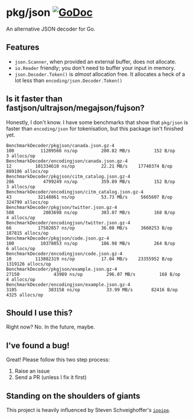 # pkg/json [![GoDoc](https://godoc.org/github.com/pkg/json?status.svg)](https://godoc.org/github.com/pkg/json)

An alternative JSON decoder for Go.

## Features

- `json.Scanner`, when provided an external buffer, does not allocate.
- `io.Reader` friendly; you don't need to buffer your input in memory.
- `json.Decoder.Token()` is _almost_ allocation free. It allocates a heck of a lot less than `encoding/json.Decoder.Token()`

## Is it faster than fastjson/ultrajson/megajson/fujson?

Honestly, I don't know.
I have some benchmarks that show that `pkg/json` is faster than `encoding/json` for tokenisation, but this package isn't finished yet.

```
BenchmarkDecoder/pkgjson/canada.json.gz-4                           100          11209566 ns/op         200.82 MB/s         152 B/op          3 allocs/op
BenchmarkDecoder/encodingjson/canada.json.gz-4                       12         101334610 ns/op          22.21 MB/s    17740374 B/op     889106 allocs/op
BenchmarkDecoder/pkgjson/citm_catalog.json.gz-4                     286           4799249 ns/op         359.89 MB/s         152 B/op          3 allocs/op
BenchmarkDecoder/encodingjson/citm_catalog.json.gz-4                 43          32148861 ns/op          53.73 MB/s     5665607 B/op     324799 allocs/op
BenchmarkDecoder/pkgjson/twitter.json.gz-4                          508           2083698 ns/op         303.07 MB/s         168 B/op          4 allocs/op
BenchmarkDecoder/encodingjson/twitter.json.gz-4                      66          17502857 ns/op          36.08 MB/s     3660253 B/op     187815 allocs/op
BenchmarkDecoder/pkgjson/code.json.gz-4                             100          10378053 ns/op         186.98 MB/s         264 B/op          6 allocs/op
BenchmarkDecoder/encodingjson/code.json.gz-4                         10         113882319 ns/op          17.04 MB/s    23355952 B/op    1319126 allocs/op
BenchmarkDecoder/pkgjson/example.json.gz-4                        27150             43989 ns/op         296.07 MB/s         168 B/op          4 allocs/op
BenchmarkDecoder/encodingjson/example.json.gz-4                    3105            383158 ns/op          33.99 MB/s       82416 B/op       4325 allocs/op
```

## Should I use this?

Right now? No.
In the future, maybe.

## I've found a bug!

Great! Please follow this two step process:

1. Raise an issue
2. Send a PR (unless I fix it first)

## Standing on the shoulders of giants

This project is heavily influenced by Steven Schveighoffer's [`iopipe`](https://www.youtube.com/watch?v=un-bZdyumog).
